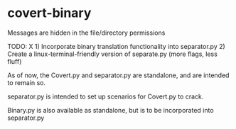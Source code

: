 # covert-binary
Messages are hidden in the file/directory permissions

TODO:
 X 1) Incorporate binary translation functionality into separator.py
   2) Create a linux-terminal-friendly version of separate.py (more flags, less fluff)
    
As of now, the Covert.py and separator.py are standalone, and are intended to remain so.

separator.py is intended to set up scenarios for Covert.py to crack.

Binary.py is also available as standalone, but is to be incorporated into separator.py
